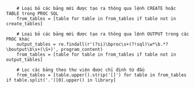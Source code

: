         # Loại bỏ các bảng mới được tạo ra thông qua lệnh CREATE hoặc TABLE trong PROC SQL
        from_tables = [table for table in from_tables if table not in create_tables]

        # Loại bỏ các bảng mới được tạo ra thông qua lệnh OUTPUT trong các PROC khác
        output_tables = re.findall(r'(?si)\bproc\s+(?!sql)\w*\b.*?\boutput\b\s+(\S+)', program_content)
        from_tables = [table for table in from_tables if table not in output_tables]

        # Lọc các bảng theo thư viện được chỉ định từ đầu
        from_tables = [table.upper().strip('[]') for table in from_tables if table.split('.')[0].upper() in library]
